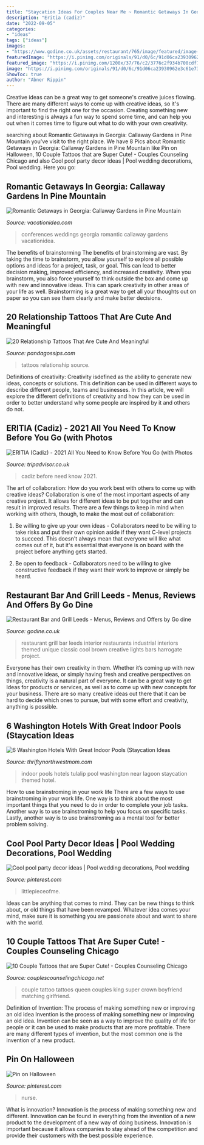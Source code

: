 ```yaml
---
title: "Staycation Ideas For Couples Near Me ~ Romantic Getaways In Georgia: Callaway Gardens In Pine Mountain"
description: "Eritia (cadiz)"
date: "2022-09-05"
categories:
- "ideas"
tags: ["ideas"]
images:
- "https://www.godine.co.uk/assets/restaurant/765/image/featured/image-restaurant-bar-and-grill-leeds-image-1.jpg"
featuredImage: "https://i.pinimg.com/originals/91/d0/6c/91d06ca23930962e3c61e73df1164db2.jpg"
featured_image: "https://i.pinimg.com/1200x/37/76/c2/3776c2f934b700cdf79c8e211f3d6a95.jpg"
image: "https://i.pinimg.com/originals/91/d0/6c/91d06ca23930962e3c61e73df1164db2.jpg"
ShowToc: true
author: "Abner Rippin"
---
```



Creative ideas can be a great way to get someone's creative juices flowing. There are many different ways to come up with creative ideas, so it's important to find the right one for the occasion. Creating something new and interesting is always a fun way to spend some time, and can help you out when it comes time to figure out what to do with your own creativity.

	

		
searching about Romantic Getaways in Georgia: Callaway Gardens in Pine Mountain you've visit to the right place. We have 8 Pics about Romantic Getaways in Georgia: Callaway Gardens in Pine Mountain like Pin on Halloween, 10 Couple Tattoos that are Super Cute! - Couples Counseling Chicago and also Cool pool party decor ideas | Pool wedding decorations, Pool wedding. Here you go:
		
    
## Romantic Getaways In Georgia: Callaway Gardens In Pine Mountain

<img loading=lazy src="http://vacationidea.com/pix/img25Hy8R/ideas/law8_weddings__conferences_6050_mobi.jpg" onerror="this.onerror=null;this.src='https://tse4.mm.bing.net/th?id=OIP.P6hy5Ty_z2RIFgem4m2Y0gHaFj&amp;pid=15.1';" alt="Romantic Getaways in Georgia: Callaway Gardens in Pine Mountain">

_Source: vacationidea.com_

>conferences weddings georgia romantic callaway gardens vacationidea. 

	

The benefits of brainstorming
The benefits of brainstorming are vast. By taking the time to brainstorm, you allow yourself to explore all possible options and ideas for a project, task, or goal. This can lead to better decision making, improved efficiency, and increased creativity.
When you brainstorm, you also force yourself to think outside the box and come up with new and innovative ideas. This can spark creativity in other areas of your life as well. Brainstorming is a great way to get all your thoughts out on paper so you can see them clearly and make better decisions.

    
## 20 Relationship Tattoos That Are Cute And Meaningful

<img loading=lazy src="https://s3-us-west-2.amazonaws.com/cdn.panda-gossips.com/production/imgs/images/000/012/467/original.jpg?1541889495" onerror="this.onerror=null;this.src='https://tse3.mm.bing.net/th?id=OIP.kfFvhh7_lMhWpTkY256liwHaJ7&amp;pid=15.1';" alt="20 Relationship Tattoos That Are Cute And Meaningful">

_Source: pandagossips.com_

>tattoos relationship source. 

	

Definitions of creativity:
Creativity isdefined as the ability to generate new ideas, concepts or solutions. This definition can be used in different ways to describe different people, teams and businesses. In this article, we will explore the different definitions of creativity and how they can be used in order to better understand why some people are inspired by it and others do not.

    
## ERITIA (Cadiz) - 2021 All You Need To Know Before You Go (with Photos

<img loading=lazy src="https://media-cdn.tripadvisor.com/media/photo-s/12/65/6d/a5/obra-de-pintura.jpg" onerror="this.onerror=null;this.src='https://tse4.mm.bing.net/th?id=OIP.qJfXrHRDiD5ctGSxANrCFAAAAA&amp;pid=15.1';" alt="ERITIA (Cadiz) - 2021 All You Need to Know Before You Go (with Photos">

_Source: tripadvisor.co.uk_

>cadiz before need know 2021. 

	

The art of collaboration: How do you work best with others to come up with creative ideas?
Collaboration is one of the most important aspects of any creative project. It allows for different ideas to be put together and can result in improved results. There are a few things to keep in mind when working with others, though, to make the most out of collaboration: 
1. Be willing to give up your own ideas - Collaborators need to be willing to take risks and put their own opinion aside if they want C-level projects to succeed. This doesn't always mean that everyone will like what comes out of it, but it's essential that everyone is on board with the project before anything gets started.

2. Be open to feedback - Collaborators need to be willing to give constructive feedback if they want their work to improve or simply be heard.

    
## Restaurant Bar And Grill Leeds - Menus, Reviews And Offers By Go Dine

<img loading=lazy src="https://www.godine.co.uk/assets/restaurant/765/image/featured/image-restaurant-bar-and-grill-leeds-image-1.jpg" onerror="this.onerror=null;this.src='https://tse3.mm.bing.net/th?id=OIP.vQ4uRtsAU5n7a05p86-8NgHaE8&amp;pid=15.1';" alt="Restaurant Bar and Grill Leeds - Menus, Reviews and Offers by Go dine">

_Source: godine.co.uk_

>restaurant grill bar leeds interior restaurants industrial interiors themed unique classic cool brown creative lights bars harrogate project. 

	

Everyone has their own creativity in them. Whether it’s coming up with new and innovative ideas, or simply having fresh and creative perspectives on things, creativity is a natural part of everyone. It can be a great way to get Ideas for products or services, as well as to come up with new concepts for your business. There are so many creative ideas out there that it can be hard to decide which ones to pursue, but with some effort and creativity, anything is possible.

    
## 6 Washington Hotels With Great Indoor Pools (Staycation Ideas

<img loading=lazy src="https://www.thriftynorthwestmom.com/wp-content/uploads/2016/09/Tulalip-Pool.jpg" onerror="this.onerror=null;this.src='https://tse4.mm.bing.net/th?id=OIP.048kKKDsdQ5yUnfEUYCQYgHaJz&amp;pid=15.1';" alt="6 Washington Hotels With Great Indoor Pools (Staycation Ideas">

_Source: thriftynorthwestmom.com_

>indoor pools hotels tulalip pool washington near lagoon staycation themed hotel. 

	

How to use brainstroming in your work life
There are a few ways to use brainstroming in your work life. One way is to think about the most important things that you need to do in order to complete your job tasks. Another way is to use brainstroming to help you focus on specific tasks. Lastly, another way is to use brainstroming as a mental tool for better problem solving.

    
## Cool Pool Party Decor Ideas | Pool Wedding Decorations, Pool Wedding

<img loading=lazy src="https://i.pinimg.com/originals/91/d0/6c/91d06ca23930962e3c61e73df1164db2.jpg" onerror="this.onerror=null;this.src='https://tse4.mm.bing.net/th?id=OIP.bQ83JLjoKE2slnm2NyuyfAHaE6&amp;pid=15.1';" alt="Cool pool party decor ideas | Pool wedding decorations, Pool wedding">

_Source: pinterest.com_

>littlepieceofme. 

	

Ideas can be anything that comes to mind. They can be new things to think about, or old things that have been revamped. Whatever idea comes your mind, make sure it is something you are passionate about and want to share with the world.

    
## 10 Couple Tattoos That Are Super Cute! - Couples Counseling Chicago

<img loading=lazy src="http://www.couplescounselingchicago.net/wp-content/uploads/2014/10/couples-king-queen-tattoo.jpg" onerror="this.onerror=null;this.src='https://tse4.mm.bing.net/th?id=OIP.Zsg0JCyf4SR7Di15GuvQFQHaHa&amp;pid=15.1';" alt="10 Couple Tattoos that are Super Cute! - Couples Counseling Chicago">

_Source: couplescounselingchicago.net_

>couple tattoo tattoos queen couples king super crown boyfriend matching girlfriend. 

	

Definition of Invention: The process of making something new or improving an old idea
Invention is the process of making something new or improving an old idea. Invention can be seen as a way to improve the quality of life for people or it can be used to make products that are more profitable. There are many different types of invention, but the most common one is the invention of a new product.

    
## Pin On Halloween

<img loading=lazy src="https://i.pinimg.com/1200x/37/76/c2/3776c2f934b700cdf79c8e211f3d6a95.jpg" onerror="this.onerror=null;this.src='https://tse2.mm.bing.net/th?id=OIP._vFDsfAhsRlymvX2QSKd0QHaJ4&amp;pid=15.1';" alt="Pin on Halloween">

_Source: pinterest.com_

>nurse. 

	

What is innovation?
Innovation is the process of making something new and different. Innovation can be found in everything from the invention of a new product to the development of a new way of doing business. Innovation is important because it allows companies to stay ahead of the competition and provide their customers with the best possible experience.

